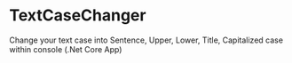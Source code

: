 # TextCaseChanger
Change your text case into Sentence, Upper, Lower, Title, Capitalized case within console (.Net Core App)
